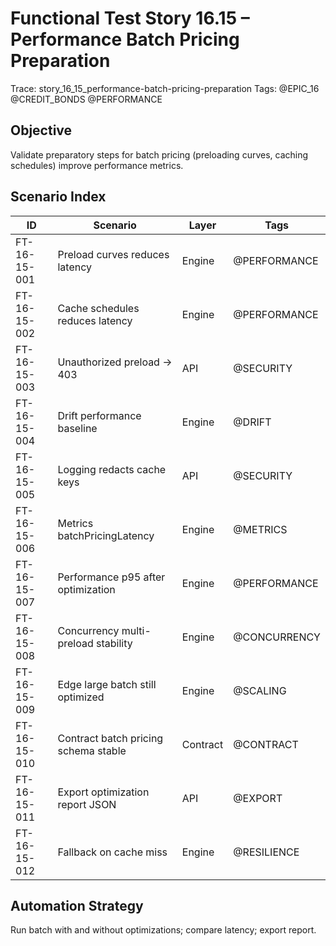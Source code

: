 # Functional Test Story 16.15 – Performance Batch Pricing Preparation

Trace: story_16_15_performance-batch-pricing-preparation
Tags: @EPIC_16 @CREDIT_BONDS @PERFORMANCE

## Objective
Validate preparatory steps for batch pricing (preloading curves, caching schedules) improve performance metrics.

## Scenario Index
| ID | Scenario | Layer | Tags |
|----|----------|-------|------|
| FT-16-15-001 | Preload curves reduces latency | Engine | @PERFORMANCE |
| FT-16-15-002 | Cache schedules reduces latency | Engine | @PERFORMANCE |
| FT-16-15-003 | Unauthorized preload -> 403 | API | @SECURITY |
| FT-16-15-004 | Drift performance baseline | Engine | @DRIFT |
| FT-16-15-005 | Logging redacts cache keys | API | @SECURITY |
| FT-16-15-006 | Metrics batchPricingLatency | Engine | @METRICS |
| FT-16-15-007 | Performance p95 after optimization | Engine | @PERFORMANCE |
| FT-16-15-008 | Concurrency multi-preload stability | Engine | @CONCURRENCY |
| FT-16-15-009 | Edge large batch still optimized | Engine | @SCALING |
| FT-16-15-010 | Contract batch pricing schema stable | Contract | @CONTRACT |
| FT-16-15-011 | Export optimization report JSON | API | @EXPORT |
| FT-16-15-012 | Fallback on cache miss | Engine | @RESILIENCE |

## Automation Strategy
Run batch with and without optimizations; compare latency; export report.
